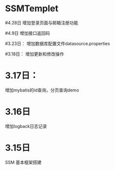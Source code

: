 # SSMTemplet

#4.28日
增加登录页面与邮箱注册功能

#4.9日
增加接口返回码

#3.23日：
增加数据库配置文件datasource.properties

#3.18日：
增加更新和修改操作

# 3.17日：
增加mybatis的id查询，分页查询demo
# 3.16日
增加logback日志记录
# 3.15日
SSM 基本框架搭建
